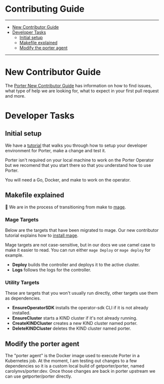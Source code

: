 # Contributing Guide

---
* [New Contributor Guide](#new-contributor-guide)
* [Developer Tasks](#developer-tasks)
  * [Initial setup](#initial-setup)
  * [Makefile explained](#makefile-explained)
  * [Modify the porter agent](#modify-the-porter-agent)
---

# New Contributor Guide

The [Porter New Contributor Guide](https://porter.sh/src/CONTRIBUTING.md) has information on how to find issues, what
type of help we are looking for, what to expect in your first pull request and
more.

# Developer Tasks

## Initial setup

We have a [tutorial] that walks you through how to setup your developer
environment for Porter, make a change and test it.

Porter isn't required on your local machine to work on the Porter Operator
but we recomend that you start there so that you understand how to use Porter.

You will need a Go, Docker, and make to work on the operator.

[tutorial]: https://porter.sh/contribute/tutorial/

## Makefile explained

🚧 We are in the process of transitioning from make to [mage](https://magefile.org).

[mage]: https://magefile.org

### Mage Targets

Below are the targets that have been migrated to mage. Our new contributor
tutorial explains how to [install mage](https://porter.sh/contribute/tutorial/#install-mage).

Mage targets are not case-sensitive, but in our docs we use camel case to make
it easier to read. You can run either `mage Deploy` or `mage deploy` for
example.

* **Deploy** builds the controller and deploys it to the active cluster.
* **Logs** follows the logs for the controller.

### Utility Targets
These are targets that you won't usually run directly, other targets use them as dependencies.

* **EnsureOperatorSDK** installs the operator-sdk CLI if it is not already installed.
* **EnsureCluster** starts a KIND cluster if it's not already running.
* **CreateKINDCluster** creates a new KIND cluster named porter.
* **DeleteKINDCluster** deletes the KIND cluster named porter.

## Modify the porter agent

The "porter agent" is the Docker image used to execute Porter in a Kubernetes job.
At the moment, I am testing out changes to a few dependencies so it is a custom 
local build of getporter/porter, named carolynvs/porter:dev. Once those changes are
back in porter upstream we can use getporter/porter directly.
